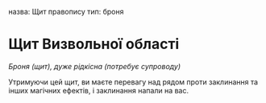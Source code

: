 назва: Щит правопису тип: броня

# Щит Визвольної області
_Броня (щит), дуже рідкісна (потребує супроводу)_

Утримуючи цей щит, ви маєте перевагу над рядом проти заклинання та інших магічних ефектів, і заклинання напали на вас. 